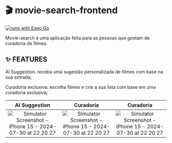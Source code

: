 # 🎬 movie-search-frontend

[![runs with Expo Go](https://img.shields.io/badge/Runs%20with%20Expo%20Go-000.svg?style=flat-square&logo=EXPO&labelColor=f3f3f3&logoColor=000)](https://expo.dev/client)


Movie-search é uma aplicação feita para as pessoas que gostam de curadoria de filmes.

## ✨ FEATURES

AI Suggestion: receba uma sugestão personalizada de filmes com base na sua entrada;

Curadoria exclusiva: escolha filmes e crie a sua lista com base em uma curadoria exclusiva;


| AI Suggestion | Curadoria | Curadoria |
|:-----:|:-----:|:-----:|
|![Simulator Screenshot - iPhone 15 - 2024-07-30 at 22 20 27](https://github.com/user-attachments/assets/65b08276-3249-4f95-b51d-08d7bfc73b0b)|![Simulator Screenshot - iPhone 15 - 2024-07-30 at 22 20 27](https://github.com/user-attachments/assets/65b08276-3249-4f95-b51d-08d7bfc73b0b)|![Simulator Screenshot - iPhone 15 - 2024-07-30 at 22 20 27](https://github.com/user-attachments/assets/65b08276-3249-4f95-b51d-08d7bfc73b0b)|
